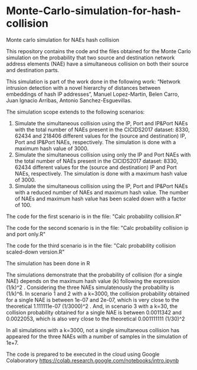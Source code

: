 # Monte-Carlo-simulation-for-hash-collision
Monte carlo simulation for NAEs hash collision

This repository contains the code and the files obtained for the Monte Carlo simulation on the probability that two source and destination network address elements (NAE) have a simultaneous collision on both their source and destination parts. 

This simulation is part of the work done in the following work: “Network intrusion detection with a novel hierarchy of distances between embeddings of hash IP addresses”, Manuel Lopez-Martin, Belen Carro, Juan Ignacio Arribas, Antonio Sanchez-Esguevillas.

The simulation scope extends to the following scenarios:
1.	Simulate the simultaneous collision using the IP, Port and IP&Port NAEs with the total number of NAEs present in the CICIDS2017 dataset: 8330, 62434 and 218406 different values for the (source and destination) IP, Port and IP&Port NAEs, respectively. The simulation is done with a maximum hash value of 3000.
2.	Simulate the simultaneous collision using only the IP and Port NAEs with the total number of NAEs present in the CICIDS2017 dataset: 8330, 62434 different values for the (source and destination) IP and Port NAEs, respectively. The simulation is done with a maximum hash value of 3000.
3.	Simulate the simultaneous collision using the IP, Port and IP&Port NAEs with a reduced number of NAEs and maximum hash value. The number of NAEs and maximum hash value has been scaled down with a factor of 100.

The code for the first scenario is in the file: "Calc probability collision.R"

The code for the second scenario is in the file: "Calc probability collision ip and port only.R"

The code for the third scenario is in the file: "Calc probability collision scaled-down version.R"

The simulation has been done in R 

The simulations demonstrate that the probability of collision (for a single NAE) depends on the maximum hash value (k) following the expression (1/k)^2 . Considering the three NAEs simulatenously the probability is (1/k)^6. In scenario 1 and 2 with a k=3000, the collision probability obtained for a single NAE is between 1e-07 and 2e-07, which is very close to the theoretical 1.111111e-07 (1/3000)^2 . And, in scenario 3 with a k=30, the collision probability obtained for a single NAE is between 0.0011342 and 0.0022053, which is also very close to the theoretical 0.001111111 (1/30)^2

In all simulations with a k=3000, not a single simultaneous collision has appeared for the three NAEs with a number of samples in the simulation of 1e+7.

The code is prepared to be executed in the cloud using Google Colaboratory https://colab.research.google.com/notebooks/intro.ipynb

